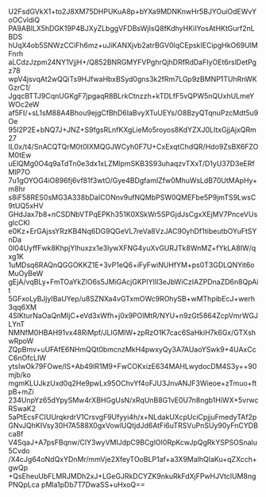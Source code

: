 U2FsdGVkX1+to2J8XM75DHPUKuA8p+bYXa9MDNKnwHr5BJYOuiOdEWvYoOCvldiQ
PA9ABlLX5hDGK19P4BJXyZLbggVFDBsWjIsQ8fKdhyHKiIYosAtHKtGurf2nLBDS
hUqX4ob5SNWzCCiFh6mz+uJiKANXjvb2atrBGV0lqCEpskIECipgHkO69UlMFnrh
aLCdzJzpm24NY1VjjH+/Q852BNRGMYFVPghrQjhDRfRdDaFIyOEt6rslDetPgz78
wpV4jsvqAt2wQQiTs9HJfwaHbxBSyd0gns3k2fRm7LGp9zBMNP1TUhRnWKGzrC1/
JgqcBTTJ9CqnUGKgF7jpgaqR8BLrkCtnzzh+kTDLfF5vQPW5nQUxhULmeYWOc2eW
af5FI/+sL1sM88A4Bhou9ejgCfBhD6IaBvyXTuUEYs/O8BzyQTqnuPzcMdt5u9Oe
95I2P2E+bNQ7J+JNZ+S9fgsRLnfKXgLieMo5royos8KdYZXJ0LItxGjjAjxQRm27
IL0x/t4/SnACQTQrM0t0IXMQGJWCyh0F7U+CxExqtChdQR/Hdo9ZsBX6FZOM0tEw
uElQMg0O4q9aTdTn0e3dx1xLZMlpmSKB3S93uhaqzvTXxT/D1yU37D3eERfMlP7O
7u1gOYOG4iO896fj6vf81f3wtO/Gye4BDgfamIZfw0MhuWsLdB70UtMApHy+m8hr
s8iF58RES0sMG3A338bDaICONnv9ufNQMbPSW0QMEFbe5P9jmTS9LwsC9tUQ5xHV
GHdJax7b8+nCSDNbVTPqEPKh351K0XSkWr5SPGjdJsCgxXEjMV7PnceVUsglcCKI
e0Kz+ErGAjssYRzKB4Nq6DG9QGeVL7reVa8VzJAC90yhDf1tibeutbOYuFtSYnDa
0I04UyffFwk8KhpjYlhuxzx1e3lywXFNG4yuXvGURJTk8WnMZ+fYkLA8IW/qxg1K
1uMDsq6RAQnQGGOKKZ1E+3vP1eQ6+iFyFwiNUHfYM+ps0T3GDLQNYit6oMuOyBeW
gEjA/vqBLy+FmTOaYkZlO6s5JMiGAcjGKPIYIlI3eJbWiCzIAZPDnaZD6n8QpAit
5GFxoLyBJjyIBaUYep/u8SZNXa4vGTxmOWc9ROhySB+wMThpibEcJ+werh3qq6XM
4SlKturNaOaQnMljC+eVd3xWfh+j0x9POlMtR/NYU+n9zGt5864ZcpVmrWGJLYnT
NMNfM0HBAH91vx48RiMpf/JLIGMIW+zpRzO1K7cac6SaHkiH7k6Gx/GTXshwRpoW
ZQpBmv+uUFAfE6NHmQQt0bmcnzMkH4pwxyQy3A7AUaoYSwk9+4UAxCcC6nOfcLIW
ytsIwOk79FOwe/lS+Ab49IR1M9+FwCOKxizE634MAHLwydocDM4S3y++90mjb/ko
mgmKLUJkzUxd0q2He9pwLx95OChvYf4oFJU3JnvANJF3Wieoe+zTmuo+ftpB+mZi
234UnpYz65dYpySMw4rXBHGgUsN/xRqUnB8G1vE0U7n8ngb1HiWX+5vrwcRSwaK2
5aPtEcsFCIUUrqkrdrV1CrsvgF9Ufyyi4h/x+NLdakUXcpUciCpjjuFmedyTAf2p
GNvJQhKIVsy30H7A588X0gxVowlUQtjdJd6AtFi6uTRSVuPnSUy90yFnCYDBca8f
V4SqaJ+A7psFBqnw/ClY3wyVMIJdpC9BCglOI0RpKcwJpQgRkYSPSOSnalu5Cvdo
/X4cJg64oNdQxYDnMr/mmVje2XfeyTOoBLP1af+a3X9MalhQIaKu+qZXcch+gwQp
+QsEheuUbFLMRJMDh2xJ+LGeGJRkDCYZK9nkuRkFdXjFPwHJVtclUM8ngPNQpLca
pMla1pDb7T7DwaSS+uHxoQ==
